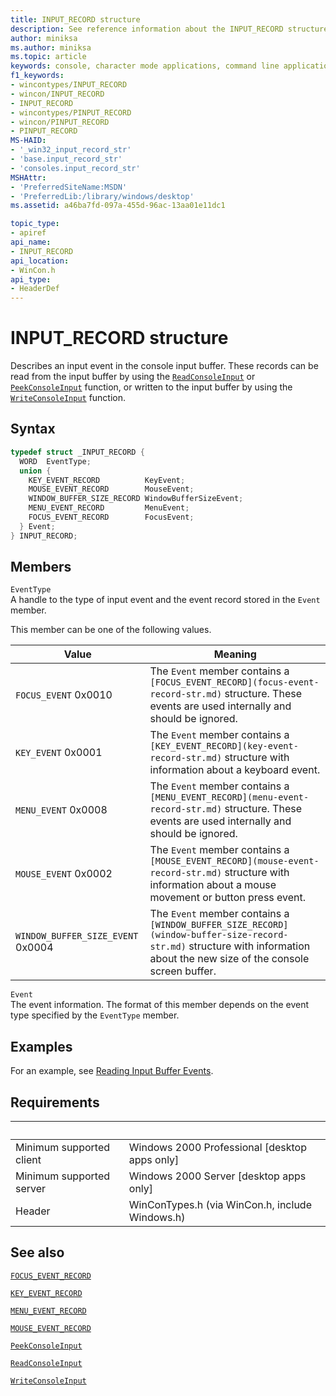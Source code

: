 ```yaml
---
title: INPUT_RECORD structure
description: See reference information about the INPUT_RECORD structure, which describes an input event in the console input buffer.
author: miniksa
ms.author: miniksa
ms.topic: article
keywords: console, character mode applications, command line applications, terminal applications, console api
f1_keywords:
- wincontypes/INPUT_RECORD
- wincon/INPUT_RECORD
- INPUT_RECORD
- wincontypes/PINPUT_RECORD
- wincon/PINPUT_RECORD
- PINPUT_RECORD
MS-HAID:
- '_win32_input_record_str'
- 'base.input_record_str'
- 'consoles.input_record_str'
MSHAttr:
- 'PreferredSiteName:MSDN'
- 'PreferredLib:/library/windows/desktop'
ms.assetid: a46ba7fd-097a-455d-96ac-13aa01e11dc1

topic_type:
- apiref
api_name:
- INPUT_RECORD
api_location:
- WinCon.h
api_type:
- HeaderDef
---
```


# INPUT_RECORD structure

Describes an input event in the console input buffer. These records can be read from the input buffer by using the [`ReadConsoleInput`](readconsoleinput.md) or [`PeekConsoleInput`](peekconsoleinput.md) function, or written to the input buffer by using the [`WriteConsoleInput`](writeconsoleinput.md) function.

## Syntax

```C
typedef struct _INPUT_RECORD {
  WORD  EventType;
  union {
    KEY_EVENT_RECORD          KeyEvent;
    MOUSE_EVENT_RECORD        MouseEvent;
    WINDOW_BUFFER_SIZE_RECORD WindowBufferSizeEvent;
    MENU_EVENT_RECORD         MenuEvent;
    FOCUS_EVENT_RECORD        FocusEvent;
  } Event;
} INPUT_RECORD;
```

## Members

`EventType`  
A handle to the type of input event and the event record stored in the `Event` member.

This member can be one of the following values.

| Value | Meaning |
|-|-|
| `FOCUS_EVENT` 0x0010 | The `Event` member contains a `[FOCUS_EVENT_RECORD](focus-event-record-str.md)` structure. These events are used internally and should be ignored. |
| `KEY_EVENT` 0x0001 | The `Event` member contains a `[KEY_EVENT_RECORD](key-event-record-str.md)` structure with information about a keyboard event. |
| `MENU_EVENT` 0x0008 | The `Event` member contains a `[MENU_EVENT_RECORD](menu-event-record-str.md)` structure. These events are used internally and should be ignored. |
| `MOUSE_EVENT` 0x0002 | The `Event` member contains a `[MOUSE_EVENT_RECORD](mouse-event-record-str.md)` structure with information about a mouse movement or button press event. |
| `WINDOW_BUFFER_SIZE_EVENT` 0x0004 | The `Event` member contains a `[WINDOW_BUFFER_SIZE_RECORD](window-buffer-size-record-str.md)` structure with information about the new size of the console screen buffer. |

`Event`  
The event information. The format of this member depends on the event type specified by the `EventType` member.

## Examples

For an example, see [Reading Input Buffer Events](reading-input-buffer-events.md).

## Requirements

| &nbsp; | &nbsp; |
|-|-|
| Minimum supported client | Windows 2000 Professional \[desktop apps only\] |
| Minimum supported server | Windows 2000 Server \[desktop apps only\] |
| Header | WinConTypes.h (via WinCon.h, include Windows.h) |

## See also

[`FOCUS_EVENT_RECORD`](focus-event-record-str.md)

[`KEY_EVENT_RECORD`](key-event-record-str.md)

[`MENU_EVENT_RECORD`](menu-event-record-str.md)

[`MOUSE_EVENT_RECORD`](mouse-event-record-str.md)

[`PeekConsoleInput`](peekconsoleinput.md)

[`ReadConsoleInput`](readconsoleinput.md)

[`WriteConsoleInput`](writeconsoleinput.md)

